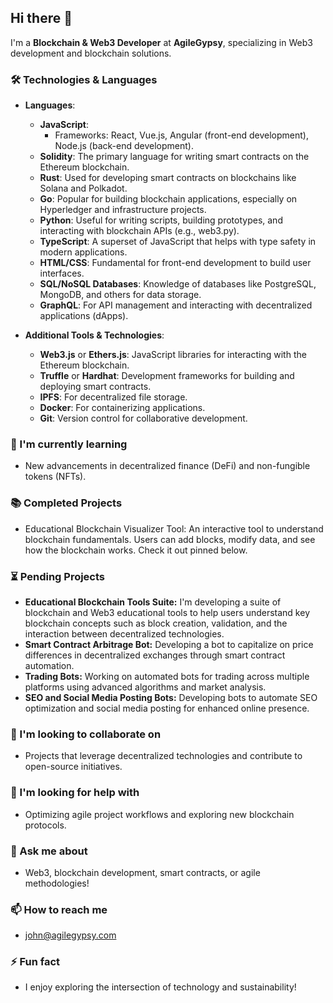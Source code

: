 ## Hi there 👋

I'm a **Blockchain & Web3 Developer** at **AgileGypsy**, specializing in Web3 development and blockchain solutions.

### 🛠️ Technologies & Languages
- **Languages**: 
  - **JavaScript**: 
    - Frameworks: React, Vue.js, Angular (front-end development), Node.js (back-end development).
  - **Solidity**: The primary language for writing smart contracts on the Ethereum blockchain.
  - **Rust**: Used for developing smart contracts on blockchains like Solana and Polkadot.
  - **Go**: Popular for building blockchain applications, especially on Hyperledger and infrastructure projects.
  - **Python**: Useful for writing scripts, building prototypes, and interacting with blockchain APIs (e.g., web3.py).
  - **TypeScript**: A superset of JavaScript that helps with type safety in modern applications.
  - **HTML/CSS**: Fundamental for front-end development to build user interfaces.
  - **SQL/NoSQL Databases**: Knowledge of databases like PostgreSQL, MongoDB, and others for data storage.
  - **GraphQL**: For API management and interacting with decentralized applications (dApps).

- **Additional Tools & Technologies**: 
  - **Web3.js** or **Ethers.js**: JavaScript libraries for interacting with the Ethereum blockchain.
  - **Truffle** or **Hardhat**: Development frameworks for building and deploying smart contracts.
  - **IPFS**: For decentralized file storage.
  - **Docker**: For containerizing applications.
  - **Git**: Version control for collaborative development.

### 🌱 I'm currently learning
- New advancements in decentralized finance (DeFi) and non-fungible tokens (NFTs).

### 📚 Completed Projects
- Educational Blockchain Visualizer Tool: An interactive tool to understand blockchain fundamentals. Users can add blocks, modify data, and see how the blockchain works. Check it out pinned below.

### ⏳ Pending Projects
- **Educational Blockchain Tools Suite:** I'm developing a suite of blockchain and Web3 educational tools to help users understand key blockchain concepts such as block creation, validation, and the interaction between decentralized technologies.
- **Smart Contract Arbitrage Bot:** Developing a bot to capitalize on price differences in decentralized exchanges through smart contract automation.
- **Trading Bots:** Working on automated bots for trading across multiple platforms using advanced algorithms and market analysis.
- **SEO and Social Media Posting Bots:** Developing bots to automate SEO optimization and social media posting for enhanced online presence.

### 👯 I'm looking to collaborate on
- Projects that leverage decentralized technologies and contribute to open-source initiatives.

### 🤔 I'm looking for help with
- Optimizing agile project workflows and exploring new blockchain protocols.

### 💬 Ask me about
- Web3, blockchain development, smart contracts, or agile methodologies!

### 📫 How to reach me
- [john@agilegypsy.com](mailto:john@agilegypsy.com)

### ⚡ Fun fact
- I enjoy exploring the intersection of technology and sustainability!
